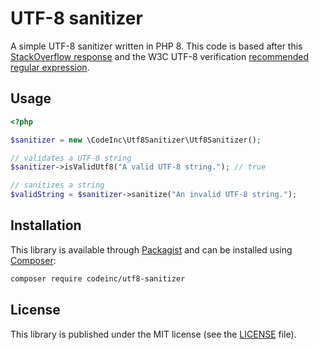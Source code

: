 # UTF-8 sanitizer

A simple UTF-8 sanitizer written in PHP 8. This code is based after this [StackOverflow response](https://stackoverflow.com/a/1523574/1839947) and the W3C UTF-8 verification [recommended regular expression](https://www.w3.org/International/questions/qa-forms-utf-8.en).  

## Usage
```php
<?php

$sanitizer = new \CodeInc\Utf8Sanitizer\Utf8Sanitizer();

// validates a UTF-8 string
$sanitizer->isValidUtf8("A valid UTF-8 string."); // true

// sanitizes a string 
$validString = $sanitizer->sanitize("An invalid UTF-8 string.");

```


## Installation
This library is available through [Packagist](https://packagist.org/packages/codeinc/utf8-sanitizer) and can be installed using [Composer](https://getcomposer.org/):

```bash
composer require codeinc/utf8-sanitizer
```


## License
This library is published under the MIT license (see the [LICENSE](LICENSE) file). 
